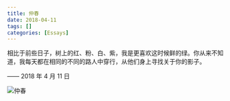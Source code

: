 ```yaml
---
title: 仲春
date: 2018-04-11
tags: []
categories: [Essays]
---
```


相比于前些日子，树上的红、粉、白、紫，我是更喜欢这时候鲜的绿。你从来不知道，我每天都在相同的不同的路人中穿行，从他们身上寻找关于你的影子。

—— 2018 年 4 月 11 日

![仲春](/images/仲春.png)